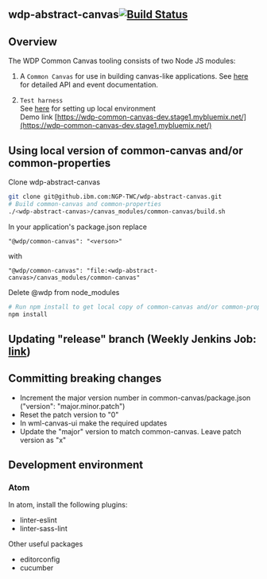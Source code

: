 ## wdp-abstract-canvas[![Build Status](https://travis.ibm.com/NGP-TWC/wdp-abstract-canvas.svg?token=Th1rZzgdEHjwEFgN1ZmM&branch=master)](https://travis.ibm.com/NGP-TWC/wdp-abstract-canvas)

## Overview
The WDP Common Canvas tooling consists of two Node JS modules:

1) A `Common Canvas` for use in building canvas-like applications. See [here](https://github.ibm.com/NGP-TWC/wdp-abstract-canvas/tree/master/canvas_modules/common-canvas) for detailed API and event documentation.

2) `Test harness`  
See [here](https://github.ibm.com/NGP-TWC/wdp-abstract-canvas/tree/master/canvas_modules/harness) for setting up local environment  
Demo link [https://wdp-common-canvas-dev.stage1.mybluemix.net/](https://wdp-common-canvas-dev.stage1.mybluemix.net/)

## Using local version of common-canvas and/or common-properties
Clone wdp-abstract-canvas
```sh
git clone git@github.ibm.com:NGP-TWC/wdp-abstract-canvas.git
# Build common-canvas and common-properties
./<wdp-abstract-canvas>/canvas_modules/common-canvas/build.sh
```
In your application's package.json replace  
```
"@wdp/common-canvas": "<verson>"  
```
with
```  
"@wdp/common-canvas": "file:<wdp-abstract-canvas>/canvas_modules/common-canvas"  
```
Delete @wdp from node_modules
```sh
# Run npm install to get local copy of common-canvas and/or common-properties
npm install
```

## Updating "release" branch (Weekly Jenkins Job: [link](https://analytics-canvas-jenkins.swg-devops.com/view/canvas_utils/job/Abstract-Canvas_Promote-Release))

## Committing breaking changes
  - Increment the major version number in common-canvas/package.json ("version": "major.minor.patch")
  - Reset the patch version to "0"
  - In wml-canvas-ui make the required updates
  - Update the "major" version to match common-canvas. Leave patch version as "x"

## Development environment

### Atom
In atom, install the following plugins:

- linter-eslint
- linter-sass-lint

Other useful packages
- editorconfig
- cucumber
